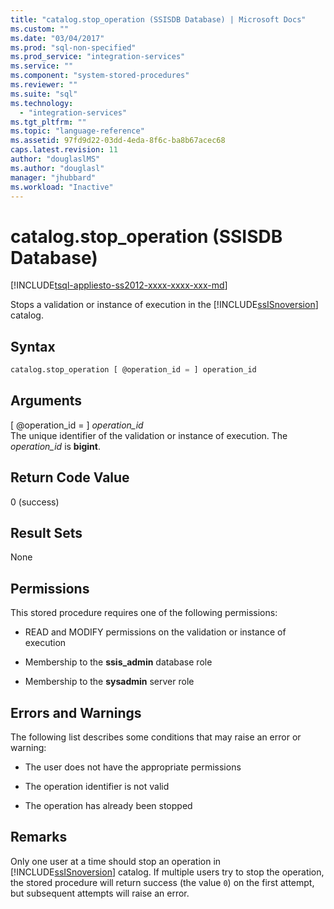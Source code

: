 ```yaml
---
title: "catalog.stop_operation (SSISDB Database) | Microsoft Docs"
ms.custom: ""
ms.date: "03/04/2017"
ms.prod: "sql-non-specified"
ms.prod_service: "integration-services"
ms.service: ""
ms.component: "system-stored-procedures"
ms.reviewer: ""
ms.suite: "sql"
ms.technology: 
  - "integration-services"
ms.tgt_pltfrm: ""
ms.topic: "language-reference"
ms.assetid: 97fd9d22-03dd-4eda-8f6c-ba8b67acec68
caps.latest.revision: 11
author: "douglaslMS"
ms.author: "douglasl"
manager: "jhubbard"
ms.workload: "Inactive"
---
```

# catalog.stop_operation (SSISDB Database)
[!INCLUDE[tsql-appliesto-ss2012-xxxx-xxxx-xxx-md](../../includes/tsql-appliesto-ss2012-xxxx-xxxx-xxx-md.md)]

  Stops a validation or instance of execution in the [!INCLUDE[ssISnoversion](../../includes/ssisnoversion-md.md)] catalog.  
  
## Syntax  
  
```sql  
catalog.stop_operation [ @operation_id = ] operation_id  
```  
  
## Arguments  
 [ @operation_id = ] *operation_id*  
 The unique identifier of the validation or instance of execution. The *operation_id* is **bigint**.  
  
## Return Code Value  
 0 (success)  
  
## Result Sets  
 None  
  
## Permissions  
 This stored procedure requires one of the following permissions:  
  
-   READ and MODIFY permissions on the validation or instance of execution  
  
-   Membership to the **ssis_admin** database role  
  
-   Membership to the **sysadmin** server role  
  
## Errors and Warnings  
 The following list describes some conditions that may raise an error or warning:  
  
-   The user does not have the appropriate permissions  
  
-   The operation identifier is not valid  
  
-   The operation has already been stopped  
  
## Remarks  
 Only one user at a time should stop an operation in [!INCLUDE[ssISnoversion](../../includes/ssisnoversion-md.md)] catalog. If multiple users try to stop the operation, the stored procedure will return success (the value `0`) on the first attempt, but subsequent attempts will raise an error.  
  
  
